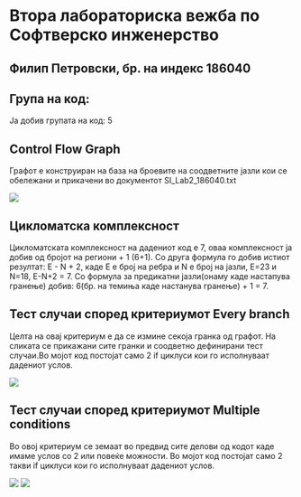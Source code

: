 # Втора лабораториска вежба по Софтверско инженерство
## Филип Петровски, бр. на индекс 186040



## Група на код:
 Ја добив групата на код: 5
 
## Control Flow Graph

Графот е конструиран на база на броевите на соодветните јазли кои се обележани и прикачени во документот SI_Lab2_186040.txt

![](https://github.com/filippetrovski-si/SI_lab2_186040/blob/master/control%20flow%20graph.png)

## Цикломатска комплексност

Цикломатската комплексност на дадениот код е 7, оваа комплексност ја добив од бројот на региони + 1 (6+1).
Со друга формула го добив истиот резултат: E - N + 2, каде Е е број на ребра и N е број на јазли, Е=23 и N=18, Е-N+2 = 7.
Со формула за предикатни јазли(онаму каде настапува гранење) добив: 6(бр. на темиња каде настанува гранење) + 1 = 7.

## Тест случаи според критериумот Every branch

Целта на овај критериум е да се измине секоја гранка од графот. На сликата се прикажани сите гранки и соодветно дефинирани тест случаи.Во мојот код постојат само 2 if циклуси кои го исполнуваат дадениот услов.

![](https://github.com/filippetrovski-si/SI_lab2_186040/blob/master/everybranch.png)

## Тест случаи според критериумот Multiple conditions

Во овој критериум се земаат во предвид сите делови од кодот каде имаме услов со 2 или повеќе можности. Во мојот код постојат само 2 такви if циклуси кои го исполнуваат дадениот услов.

![](https://github.com/filippetrovski-si/SI_lab2_186040/blob/master/multiple1.png)
![](https://github.com/filippetrovski-si/SI_lab2_186040/blob/master/multiple2.png)
